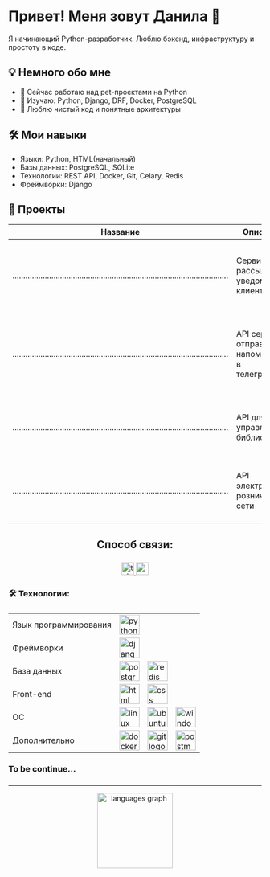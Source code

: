 
# Привет! Меня зовут Данила 👋

Я начинающий Python-разработчик. Люблю бэкенд, инфраструктуру и простоту в коде.

## 💡 Немного обо мне

- 🔭 Сейчас работаю над pet-проектами на Python
- 🌱 Изучаю: Python, Django, DRF, Docker, PostgreSQL
- 💬 Люблю чистый код и понятные архитектуры

## 🛠 Мои навыки
- Языки: Python, HTML(начальный)
- Базы данных: PostgreSQL, SQLite
- Технологии: REST API, Docker, Git, Celary, Redis
- Фреймворки: Django

## 📂 Проекты

| Название | Описание | Стек |
|----------|----------|------|
| .................................................................................................... | Сервис рассылки уведомлений клиентам | Python, Django, PostgreSQL, Docker, Docker-compose, HTML, CSS |
| .................................................................................................... | API сервис отправки напоминаний в телеграмме | Python, DRF, PostgreSQL, Docker, Docker-compose, Celary, Redis |
| .................................................................................................... | API для управления библиотекой | Python, DRF, PostgreSQL, Docker, Docker-compose |
| .................................................................................................... | API электронной розничной сети | Python, DRF, PostgreSQL, Docker, Docker-compose |


<h2 align="center">Способ связи:</h2>

###

<div align="center">
  <a href="https://t.me/danielrusky" target="_blank">
    <img src="https://img.shields.io/static/v1?message=Telegram&logo=telegram&label=&color=2CA5E0&logoColor=white&labelColor=&style=for-the-badge" height="25" alt="telegram logo"  />
  </a>
  <a href="mailto:DIZz92@mail.ru" target="_blank">
    <img src="" height="25" alt="gmail logo"  />
  </a>
</div>

###

<h3 align="left">🛠 Технологии:</h3>

###
<table style="width:100%">
  <tr>
    <td>Язык программирования</td>
    <td><img src="https://skillicons.dev/icons?i=py" height="40" alt="python logo" /></td>
  </tr>
  <tr>
    <td>Фреймворки</td>
    <td><img src="https://skillicons.dev/icons?i=django" height="40" alt="django logo" /></td>
  </tr>
  <tr>
    <td>База данных</td>
    <td><img src="https://skillicons.dev/icons?i=postgres" height="40" alt="postgresql logo" /></td>
    <td><img src="https://skillicons.dev/icons?i=redis" height="40" alt="redis logo" /></td>
  </tr>
  <tr>
    <td> Front-end </td>
    <td><img src="https://cdn.jsdelivr.net/gh/devicons/devicon/icons/html5/html5-original.svg" height="40" alt="html logo" /></td>
    <td><img src="https://cdn.jsdelivr.net/gh/devicons/devicon/icons/css3/css3-original.svg" height="40" alt="css logo" /></td>
    
  </tr>
  <tr>
    <td> ОС </td>
    <td><img src="https://skillicons.dev/icons?i=linux" height="40" alt="linux logo" /></td>
    <td><img src="https://skillicons.dev/icons?i=ubuntu" height="40" alt="ubuntu logo" /></td>
    <td><img src="https://skillicons.dev/icons?i=windows" height="40" alt="windows logo" /></td>
  </tr>
  <tr>
    <td> Дополнительно </td>
    <td><img src="https://skillicons.dev/icons?i=docker" height="40" alt="docker logo" /></td>
    <td><img src="https://skillicons.dev/icons?i=github" height="40" alt="git logo" /></td>
    <td><img src="https://skillicons.dev/icons?i=postman" height="40" alt="postman logo" /></td>
    
  </tr>
  <!-- Добавьте остальные строки для остальных технологий -->
</table>

### To be continue...


###
___
<div align="center">
  <img src="https://github-readme-stats.vercel.app/api/top-langs?username=yambur&locale=en&hide_title=false&layout=compact&card_width=320&langs_count=5&theme=dracula&hide_border=false&order=2" height="150" alt="languages graph"  />
</div>

###

